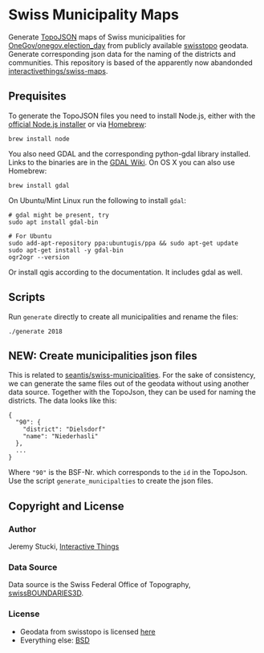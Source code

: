 # Swiss Municipality Maps

Generate [TopoJSON](https://github.com/mbostock/topojson) maps of Swiss municipalities
for [OneGov/onegov.election_day](https://github.com/OneGov/onegov.election_day)
from publicly available [swisstopo](https://www.swisstopo.admin.ch) geodata.
Generate corresponding json data for the naming of the districts and communities.
This repository is based of the apparently now abandonded [interactivethings/swiss-maps](https://github.com/interactivethings/swiss-maps).

## Prequisites

To generate the TopoJSON files you need to install Node.js, either with the 
[official Node.js installer](http://nodejs.org/) or via [Homebrew](http://mxcl.github.io/homebrew/):

    brew install node

You also need GDAL and the corresponding python-gdal library installed. 
Links to the binaries are in the [GDAL Wiki](http://trac.osgeo.org/gdal/wiki/DownloadingGdalBinaries). 
On OS X you can also use Homebrew:

    brew install gdal

On Ubuntu/Mint Linux run the following to install `gdal`:

    # gdal might be present, try
    sudo apt install gdal-bin
  
    # For Ubuntu
    sudo add-apt-repository ppa:ubuntugis/ppa && sudo apt-get update
    sudo apt-get install -y gdal-bin
    ogr2ogr --version

Or install qgis according to the documentation. It includes gdal as well.

## Scripts

Run `generate` directly to create all municipalities and rename the files:

    ./generate 2018

## NEW: Create municipalities json files

This is related to [seantis/swiss-municipalities](https://github.com/seantis/swiss-municipalities). 
For the sake of consistency, we can generate the same files out of the geodata 
without using another data source. Together with the TopoJson, they can be used
for naming the districts. The data looks like this:

```
{
  "90": {
    "district": "Dielsdorf"
    "name": "Niederhasli"
  },
  ...
}
```
Where `"90"` is the BSF-Nr. which corresponds to the `id` in the TopoJson.
Use the script `generate_municipalties` to create the json files.

## Copyright and License

### Author

Jeremy Stucki, [Interactive Things](http://interactivethings.com)

### Data Source

Data source is the Swiss Federal Office of Topography, [swissBOUNDARIES3D](https://shop.swisstopo.admin.ch/en/products/landscape/boundaries3D).

### License

* Geodata from swisstopo is licensed [here](https://www.swisstopo.admin.ch/de/home/meta/conditions.html)
* Everything else: [BSD](LICENSE)

